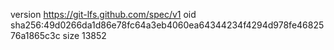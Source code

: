 version https://git-lfs.github.com/spec/v1
oid sha256:49d0266da1d86e78fc64a3eb4060ea64344234f4294d978fe4682576a1865c3c
size 13852
